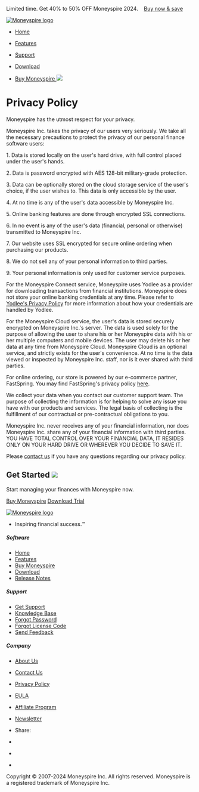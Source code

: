 Limited time. Get 40% to 50% OFF Moneyspire 2024.    [Buy now & save](https://www.moneyspire.com/purchase/)

[![Moneyspire logo](/images/logo.png)](https://www.moneyspire.com/)

* [Home](https://www.moneyspire.com/)
* [Features](https://www.moneyspire.com/features/)
* [Support](https://www.moneyspire.com/support/)
* [Download](https://www.moneyspire.com/download/)

* [Buy Moneyspire ![](/images/arrow.svg)](https://www.moneyspire.com/purchase/) 

Privacy Policy
==============

Moneyspire has the utmost respect for your privacy.

Moneyspire Inc. takes the privacy of our users very seriously. We take all the necessary precautions to protect the privacy of our personal finance software users:

1\. Data is stored locally on the user's hard drive, with full control placed under the user's hands.

2\. Data is password encrypted with AES 128-bit military-grade protection.

3\. Data can be optionally stored on the cloud storage service of the user's choice, if the user wishes to. This data is only accessible by the user.

4\. At no time is any of the user's data accessible by Moneyspire Inc.

5\. Online banking features are done through encrypted SSL connections.

6\. In no event is any of the user's data (financial, personal or otherwise) transmitted to Moneyspire Inc.

7\. Our website uses SSL encrypted for secure online ordering when purchasing our products.

8\. We do not sell any of your personal information to third parties.

9\. Your personal information is only used for customer service purposes.

For the Moneyspire Connect service, Moneyspire uses Yodlee as a provider for downloading transactions from financial institutions. Moneyspire does not store your online banking credentials at any time. Please refer to [Yodlee's Privacy Policy](https://www.yodlee.com/legal/privacy-notice/) for more information about how your credentials are handled by Yodlee.

For the Moneyspire Cloud service, the user's data is stored securely encrypted on Moneyspire Inc.'s server. The data is used solely for the purpose of allowing the user to share his or her Moneyspire data with his or her multiple computers and mobile devices. The user may delete his or her data at any time from Moneyspire Cloud. Moneyspire Cloud is an optional service, and strictly exists for the user's convenience. At no time is the data viewed or inspected by Moneyspire Inc. staff, nor is it ever shared with third parties.

For online ordering, our store is powered by our e-commerce partner, FastSpring. You may find FastSpring's privacy policy [here](https://fastspring.com/privacy).

We collect your data when you contact our customer support team. The purpose of collecting the information is for helping to solve any issue you have with our products and services. The legal basis of collecting is the fulfillment of our contractual or pre-contractual obligations to you.

Moneyspire Inc. never receives any of your financial information, nor does Moneyspire Inc. share any of your financial information with third parties. YOU HAVE TOTAL CONTROL OVER YOUR FINANCIAL DATA, IT RESIDES ONLY ON YOUR HARD DRIVE OR WHEREVER YOU DECIDE TO SAVE IT.

Please [contact us](https://www.moneyspire.com/contact/) if you have any questions regarding our privacy policy.

Get Started ![](/images/line.svg) 
----------------------------------

Start managing your finances with Moneyspire now.

[Buy Moneyspire](https://www.moneyspire.com/purchase/) [Download Trial](https://www.moneyspire.com/download/)

[![Moneyspire logo](/images/logo.png)](https://www.moneyspire.com/)

* Inspiring financial success.™

##### Software

* [Home](https://www.moneyspire.com/)
* [Features](https://www.moneyspire.com/features/)
* [Buy Moneyspire](https://www.moneyspire.com/purchase/)
* [Download](https://www.moneyspire.com/download/)
* [Release Notes](https://www.moneyspire.com/release-notes/)

##### Support

* [Get Support](https://www.moneyspire.com/support/)
* [Knowledge Base](https://www.moneyspire.com/knowledge-base/)
* [Forgot Password](https://www.moneyspire.com/forgot-password/)
* [Forgot License Code](https://www.moneyspire.com/forgot-license/)
* [Send Feedback](https://www.moneyspire.com/feedback/)

##### Company

* [About Us](https://www.moneyspire.com/about/)
* [Contact Us](https://www.moneyspire.com/contact/)
* [Privacy Policy](https://www.moneyspire.com/privacy/)
* [EULA](https://www.moneyspire.com/eula/)
* [Affiliate Program](https://www.moneyspire.com/affiliate-program/)
* [Newsletter](https://www.moneyspire.com/newsletter/)

* Share:
* [](https://www.facebook.com/sharer/sharer.php?u=https://www.moneyspire.com)
* [](https://twitter.com/intent/tweet?url=https%3A%2F%2Fwww.moneyspire.com&text=Have%20total%20control%20over%20your%20financial%20life%20with%20this%20personal%20finance%20app%21)
* [](mailto:?subject=Check%20out%20Moneyspire&body=Have%20total%20control%20over%20your%20financial%20life%20with%20this%20personal%20finance%20app%21%20https://www.moneyspire.com)

Copyright © 2007-2024 Moneyspire Inc. All rights reserved. Moneyspire is a registered trademark of Moneyspire Inc.